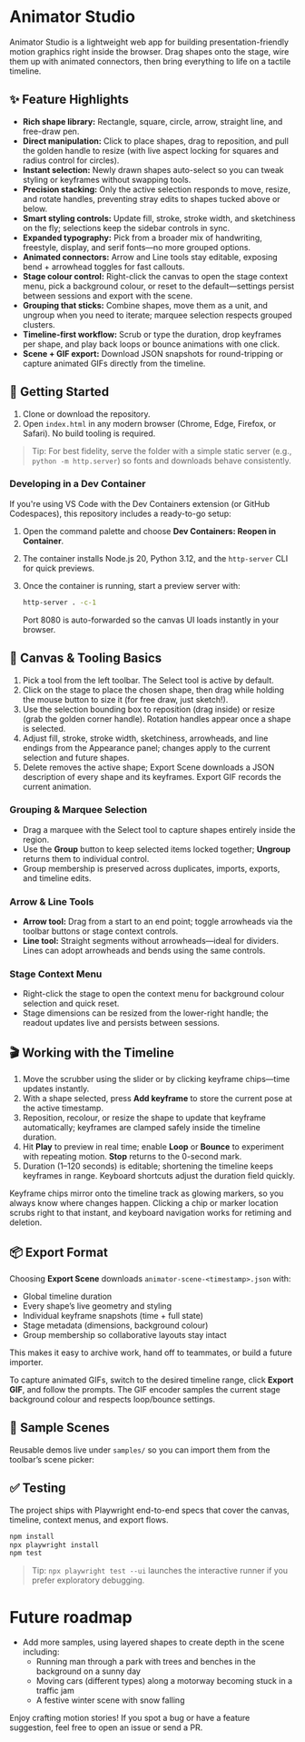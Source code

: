# Animator Studio

Animator Studio is a lightweight web app for building presentation-friendly motion graphics right inside the browser. Drag shapes onto the stage, wire them up with animated connectors, then bring everything to life on a tactile timeline.

## ✨ Feature Highlights

- **Rich shape library:** Rectangle, square, circle, arrow, straight line, and free-draw pen.
- **Direct manipulation:** Click to place shapes, drag to reposition, and pull the golden handle to resize (with live aspect locking for squares and radius control for circles).
- **Instant selection:** Newly drawn shapes auto-select so you can tweak styling or keyframes without swapping tools.
- **Precision stacking:** Only the active selection responds to move, resize, and rotate handles, preventing stray edits to shapes tucked above or below.
- **Smart styling controls:** Update fill, stroke, stroke width, and sketchiness on the fly; selections keep the sidebar controls in sync.
- **Expanded typography:** Pick from a broader mix of handwriting, freestyle, display, and serif fonts—no more grouped options.
- **Animated connectors:** Arrow and Line tools stay editable, exposing bend + arrowhead toggles for fast callouts.
- **Stage colour control:** Right-click the canvas to open the stage context menu, pick a background colour, or reset to the default—settings persist between sessions and export with the scene.
- **Grouping that sticks:** Combine shapes, move them as a unit, and ungroup when you need to iterate; marquee selection respects grouped clusters.
- **Timeline-first workflow:** Scrub or type the duration, drop keyframes per shape, and play back loops or bounce animations with one click.
- **Scene + GIF export:** Download JSON snapshots for round-tripping or capture animated GIFs directly from the timeline.

## 🚀 Getting Started

1. Clone or download the repository.
2. Open `index.html` in any modern browser (Chrome, Edge, Firefox, or Safari). No build tooling is required.

> Tip: For best fidelity, serve the folder with a simple static server (e.g., `python -m http.server`) so fonts and downloads behave consistently.

### Developing in a Dev Container

If you're using VS Code with the Dev Containers extension (or GitHub Codespaces), this repository includes a ready-to-go setup:

1. Open the command palette and choose **Dev Containers: Reopen in Container**.
2. The container installs Node.js 20, Python 3.12, and the `http-server` CLI for quick previews.
3. Once the container is running, start a preview server with:

   ```bash
   http-server . -c-1
   ```

   Port 8080 is auto-forwarded so the canvas UI loads instantly in your browser.

## 🧭 Canvas & Tooling Basics

1. Pick a tool from the left toolbar. The Select tool is active by default.
2. Click on the stage to place the chosen shape, then drag while holding the mouse button to size it (for free draw, just sketch!).
3. Use the selection bounding box to reposition (drag inside) or resize (grab the golden corner handle). Rotation handles appear once a shape is selected.
4. Adjust fill, stroke, stroke width, sketchiness, arrowheads, and line endings from the Appearance panel; changes apply to the current selection and future shapes.
5. Delete removes the active shape; Export Scene downloads a JSON description of every shape and its keyframes. Export GIF records the current animation.

### Grouping & Marquee Selection

- Drag a marquee with the Select tool to capture shapes entirely inside the region.
- Use the **Group** button to keep selected items locked together; **Ungroup** returns them to individual control.
- Group membership is preserved across duplicates, imports, exports, and timeline edits.

### Arrow & Line Tools

- **Arrow tool:** Drag from a start to an end point; toggle arrowheads via the toolbar buttons or stage context controls.
- **Line tool:** Straight segments without arrowheads—ideal for dividers. Lines can adopt arrowheads and bends using the same controls.

### Stage Context Menu

- Right-click the stage to open the context menu for background colour selection and quick reset.
- Stage dimensions can be resized from the lower-right handle; the readout updates live and persists between sessions.

## 🎬 Working with the Timeline

1. Move the scrubber using the slider or by clicking keyframe chips—time updates instantly.
2. With a shape selected, press **Add keyframe** to store the current pose at the active timestamp.
3. Reposition, recolour, or resize the shape to update that keyframe automatically; keyframes are clamped safely inside the timeline duration.
4. Hit **Play** to preview in real time; enable **Loop** or **Bounce** to experiment with repeating motion. **Stop** returns to the 0-second mark.
5. Duration (1–120 seconds) is editable; shortening the timeline keeps keyframes in range. Keyboard shortcuts adjust the duration field quickly.

Keyframe chips mirror onto the timeline track as glowing markers, so you always know where changes happen. Clicking a chip or marker location scrubs right to that instant, and keyboard navigation works for retiming and deletion.

## 📦 Export Format

Choosing **Export Scene** downloads `animator-scene-<timestamp>.json` with:

- Global timeline duration
- Every shape’s live geometry and styling
- Individual keyframe snapshots (time + full state)
- Stage metadata (dimensions, background colour)
- Group membership so collaborative layouts stay intact

This makes it easy to archive work, hand off to teammates, or build a future importer.

To capture animated GIFs, switch to the desired timeline range, click **Export GIF**, and follow the prompts. The GIF encoder samples the current stage background colour and respects loop/bounce settings.

## 🎨 Sample Scenes

Reusable demos live under `samples/` so you can import them from the toolbar’s scene picker:

## ✅ Testing

The project ships with Playwright end-to-end specs that cover the canvas, timeline, context menus, and export flows.

```bash
npm install
npx playwright install
npm test
```

> Tip: `npx playwright test --ui` launches the interactive runner if you prefer exploratory debugging.

# Future roadmap

- Add more samples, using layered shapes to create depth in the scene including:
  - Running man through a park with trees and benches in the background on a sunny day
  - Moving cars (different types) along a motorway becoming stuck in a traffic jam
  - A festive winter scene with snow falling

Enjoy crafting motion stories! If you spot a bug or have a feature suggestion, feel free to open an issue or send a PR.
